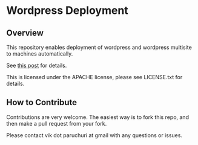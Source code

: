 Wordpress Deployment
====================

Overview
---------------------
This repository enables deployment of wordpress and wordpress multisite to machines automatically.

See [this post](http://vikparuchuri.com/blog/creating-a-wordpress-single-or-multisite-install-using-cloudformation-and-ansible/) for details.

This is licensed under the APACHE license, please see LICENSE.txt for details.

How to Contribute
-----------------
Contributions are very welcome. The easiest way is to fork this repo, and then
make a pull request from your fork.

Please contact vik dot paruchuri at gmail with any questions or issues.

